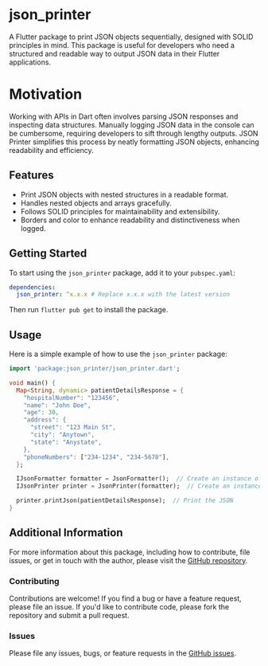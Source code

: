 
# json_printer

A Flutter package to print JSON objects sequentially, designed with SOLID principles in mind. This package is useful for developers who need a structured and readable way to output JSON data in their Flutter applications.

# Motivation
Working with APIs in Dart often involves parsing JSON responses and inspecting data structures. Manually logging JSON data in the console can be cumbersome, requiring developers to sift through lengthy outputs. JSON Printer simplifies this process by neatly formatting JSON objects, enhancing readability and efficiency.

## Features

- Print JSON objects with nested structures in a readable format.
- Handles nested objects and arrays gracefully.
- Follows SOLID principles for maintainability and extensibility.
- Borders and color to enhance readability and distinctiveness when logged. 

## Getting Started

To start using the `json_printer` package, add it to your `pubspec.yaml`:

```yaml
dependencies:
  json_printer: ^x.x.x # Replace x.x.x with the latest version
```

Then run `flutter pub get` to install the package.

## Usage

Here is a simple example of how to use the `json_printer` package:

```dart
import 'package:json_printer/json_printer.dart';

void main() {
  Map<String, dynamic> patientDetailsResponse = {
    "hospitalNumber": "123456",
    "name": "John Doe",
    "age": 30,
    "address": {
      "street": "123 Main St",
      "city": "Anytown",
      "state": "Anystate",
    },
    "phoneNumbers": ["234-1234", "234-5678"],
  };

  IJsonFormatter formatter = JsonFormatter();  // Create an instance of JsonFormatter
  IJsonPrinter printer = JsonPrinter(formatter);  // Create an instance of JsonPrinter with the formatter

  printer.printJson(patientDetailsResponse);  // Print the JSON
}
```

## Additional Information

For more information about this package, including how to contribute, file issues, or get in touch with the author, please visit the [GitHub repository](https://github.com/yinkyAde/json_printer).

### Contributing

Contributions are welcome! If you find a bug or have a feature request, please file an issue. If you'd like to contribute code, please fork the repository and submit a pull request.

### Issues

Please file any issues, bugs, or feature requests in the [GitHub issues](https://github.com/yinkyAde/json_printer).
